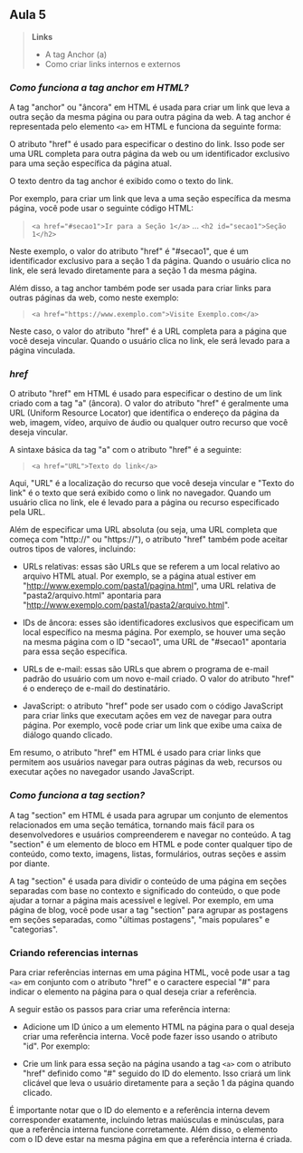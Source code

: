 ## Aula 5

> **Links**
>
> - A tag Anchor (a)
> - Como criar links internos e externos

### *Como funciona a tag anchor em HTML?*

A tag "anchor" ou "âncora" em HTML é usada para criar um link que leva a outra seção da mesma página ou para outra página da web. 
A tag anchor é representada pelo elemento ``<a>`` em HTML e funciona da seguinte forma:

O atributo "href" é usado para especificar o destino do link. Isso pode ser uma URL completa para outra página da web ou 
um identificador exclusivo para uma seção específica da página atual.

O texto dentro da tag anchor é exibido como o texto do link.

Por exemplo, para criar um link que leva a uma seção específica da mesma página, você pode usar o seguinte código HTML:

>``<a href="#secao1">Ir para a Seção 1</a>``
>...
>``<h2 id="secao1">Seção 1</h2>``

Neste exemplo, o valor do atributo "href" é "#secao1", que é um identificador exclusivo para a seção 1 da página. 
Quando o usuário clica no link, ele será levado diretamente para a seção 1 da mesma página.

Além disso, a tag anchor também pode ser usada para criar links para outras páginas da web, como neste exemplo:

>``<a href="https://www.exemplo.com">Visite Exemplo.com</a>``

Neste caso, o valor do atributo "href" é a URL completa para a página que você deseja vincular. 
Quando o usuário clica no link, ele será levado para a página vinculada.

### *href*
O atributo "href" em HTML é usado para especificar o destino de um link criado com a tag "a" (âncora).
O valor do atributo "href" é geralmente uma URL (Uniform Resource Locator) que identifica o endereço da página da web, imagem, 
vídeo, arquivo de áudio ou qualquer outro recurso que você deseja vincular.

A sintaxe básica da tag "a" com o atributo "href" é a seguinte:

> ``<a href="URL">Texto do link</a>``

Aqui, "URL" é a localização do recurso que você deseja vincular e "Texto do link" é o texto que será exibido como o link no navegador. 
Quando um usuário clica no link, ele é levado para a página ou recurso especificado pela URL.

Além de especificar uma URL absoluta (ou seja, uma URL completa que começa com "http://" ou "https://"), 
o atributo "href" também pode aceitar outros tipos de valores, incluindo:

* URLs relativas: essas são URLs que se referem a um local relativo ao arquivo HTML atual. Por exemplo, se a página atual estiver em "http://www.exemplo.com/pasta1/pagina.html", uma URL relativa de "pasta2/arquivo.html" apontaria para "http://www.exemplo.com/pasta1/pasta2/arquivo.html".

* IDs de âncora: esses são identificadores exclusivos que especificam um local específico na mesma página. Por exemplo, se houver uma seção na mesma página com o ID "secao1", uma URL de "#secao1" apontaria para essa seção específica.

* URLs de e-mail: essas são URLs que abrem o programa de e-mail padrão do usuário com um novo e-mail criado. O valor do atributo "href" é o endereço de e-mail do destinatário.

* JavaScript: o atributo "href" pode ser usado com o código JavaScript para criar links que executam ações em vez de navegar para outra página. Por exemplo, você pode criar um link que exibe uma caixa de diálogo quando clicado.

Em resumo, o atributo "href" em HTML é usado para criar links que permitem aos usuários navegar para outras páginas da web, recursos ou executar ações no navegador usando JavaScript.

### *Como funciona a tag section?*

A tag "section" em HTML é usada para agrupar um conjunto de elementos relacionados em uma seção temática, 
tornando mais fácil para os desenvolvedores e usuários compreenderem e navegar no conteúdo. A tag "section" é um elemento de bloco em HTML e pode conter qualquer tipo de conteúdo, como texto, imagens, listas, formulários, outras seções e assim por diante.

A tag "section" é usada para dividir o conteúdo de uma página em seções separadas com base no contexto e significado do conteúdo, 
o que pode ajudar a tornar a página mais acessível e legível. Por exemplo, em uma página de blog, você pode usar a tag "section" para agrupar as
postagens em seções separadas, como "últimas postagens", "mais populares" e "categorias".

### Criando referencias internas

Para criar referências internas em uma página HTML, você pode usar a tag ``<a>`` em conjunto com o atributo "href" e 
  o caractere especial "#" para indicar o elemento na página para o qual deseja criar a referência.

A seguir estão os passos para criar uma referência interna:

* Adicione um ID único a um elemento HTML na página para o qual deseja criar uma referência interna. Você pode fazer isso usando o atributo "id". Por exemplo:

* Crie um link para essa seção na página usando a tag ``<a>`` com o atributo "href" definido como "#" seguido do ID do elemento. Isso criará um link clicável que leva o usuário diretamente para a seção 1 da página quando clicado.

É importante notar que o ID do elemento e a referência interna devem corresponder exatamente, incluindo letras maiúsculas e minúsculas, para que a referência interna funcione corretamente. Além disso, o elemento com o ID deve estar na mesma página em que a referência interna é criada.
